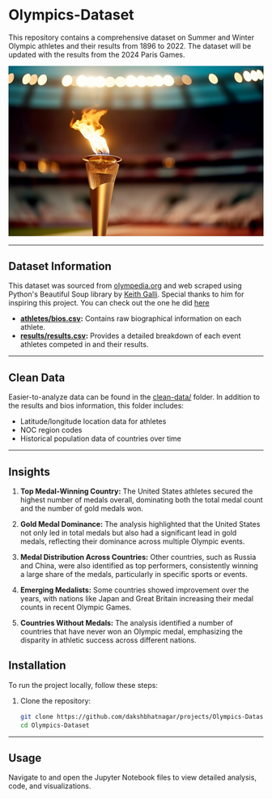 # Olympics-Dataset

This repository contains a comprehensive dataset on Summer and Winter Olympic athletes and their results from 1896 to 2022. The dataset will be updated with the results from the 2024 Paris Games.

![Olympic Flame](./assets/olympic_flame.jpeg)

---

## Dataset Information

This dataset was sourced from [olympedia.org](https://www.olympedia.org/) and web scraped using Python's Beautiful Soup library by [Keith Galli](https://github.com/KeithGalli). Special thanks to him for inspiring this project. You can check out the one he did [here](https://github.com/KeithGalli/Olympics-Dataset)

- **[athletes/bios.csv](./athletes/bios.csv):** Contains raw biographical information on each athlete.
- **[results/results.csv](./results/results.csv):** Provides a detailed breakdown of each event athletes competed in and their results.

---

## Clean Data

Easier-to-analyze data can be found in the [clean-data/](./clean-data/) folder. In addition to the results and bios information, this folder includes:
- Latitude/longitude location data for athletes
- NOC region codes
- Historical population data of countries over time

---

## Insights 

1. **Top Medal-Winning Country:** The United States athletes secured the highest number of medals overall, dominating both the total medal count and the number of gold medals won.

2. **Gold Medal Dominance:** The analysis highlighted that the United States not only led in total medals but also had a significant lead in gold medals, reflecting their dominance across multiple Olympic events.

3. **Medal Distribution Across Countries:** Other countries, such as Russia and China, were also identified as top performers, consistently winning a large share of the medals, particularly in specific sports or events.

4. **Emerging Medalists:** Some countries showed improvement over the years, with nations like Japan and Great Britain increasing their medal counts in recent Olympic Games.

5. **Countries Without Medals:** The analysis identified a number of countries that have never won an Olympic medal, emphasizing the disparity in athletic success across different nations.

## Installation

To run the project locally, follow these steps:

1. Clone the repository:

   ```bash
   git clone https://github.com/dakshbhatnagar/projects/Olympics-Dataset.git
   cd Olympics-Dataset
   ```
   
---
## Usage

Navigate to and open the Jupyter Notebook files to view detailed analysis, code, and visualizations.
